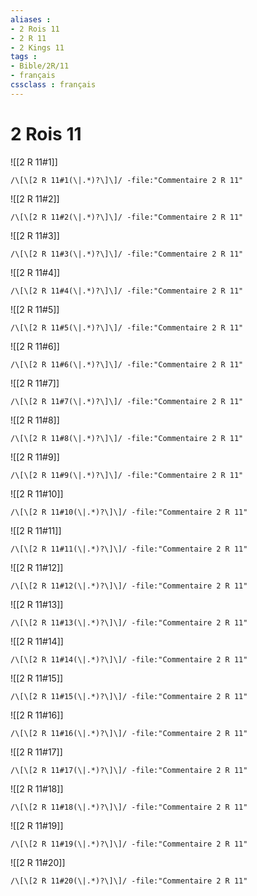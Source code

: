 ```yaml
---
aliases : 
- 2 Rois 11
- 2 R 11
- 2 Kings 11
tags : 
- Bible/2R/11
- français
cssclass : français
---
```


# 2 Rois 11

![[2 R 11#1]]

```query
/\[\[2 R 11#1(\|.*)?\]\]/ -file:"Commentaire 2 R 11"
```

![[2 R 11#2]]

```query
/\[\[2 R 11#2(\|.*)?\]\]/ -file:"Commentaire 2 R 11"
```

![[2 R 11#3]]

```query
/\[\[2 R 11#3(\|.*)?\]\]/ -file:"Commentaire 2 R 11"
```

![[2 R 11#4]]

```query
/\[\[2 R 11#4(\|.*)?\]\]/ -file:"Commentaire 2 R 11"
```

![[2 R 11#5]]

```query
/\[\[2 R 11#5(\|.*)?\]\]/ -file:"Commentaire 2 R 11"
```

![[2 R 11#6]]

```query
/\[\[2 R 11#6(\|.*)?\]\]/ -file:"Commentaire 2 R 11"
```

![[2 R 11#7]]

```query
/\[\[2 R 11#7(\|.*)?\]\]/ -file:"Commentaire 2 R 11"
```

![[2 R 11#8]]

```query
/\[\[2 R 11#8(\|.*)?\]\]/ -file:"Commentaire 2 R 11"
```

![[2 R 11#9]]

```query
/\[\[2 R 11#9(\|.*)?\]\]/ -file:"Commentaire 2 R 11"
```

![[2 R 11#10]]

```query
/\[\[2 R 11#10(\|.*)?\]\]/ -file:"Commentaire 2 R 11"
```

![[2 R 11#11]]

```query
/\[\[2 R 11#11(\|.*)?\]\]/ -file:"Commentaire 2 R 11"
```

![[2 R 11#12]]

```query
/\[\[2 R 11#12(\|.*)?\]\]/ -file:"Commentaire 2 R 11"
```

![[2 R 11#13]]

```query
/\[\[2 R 11#13(\|.*)?\]\]/ -file:"Commentaire 2 R 11"
```

![[2 R 11#14]]

```query
/\[\[2 R 11#14(\|.*)?\]\]/ -file:"Commentaire 2 R 11"
```

![[2 R 11#15]]

```query
/\[\[2 R 11#15(\|.*)?\]\]/ -file:"Commentaire 2 R 11"
```

![[2 R 11#16]]

```query
/\[\[2 R 11#16(\|.*)?\]\]/ -file:"Commentaire 2 R 11"
```

![[2 R 11#17]]

```query
/\[\[2 R 11#17(\|.*)?\]\]/ -file:"Commentaire 2 R 11"
```

![[2 R 11#18]]

```query
/\[\[2 R 11#18(\|.*)?\]\]/ -file:"Commentaire 2 R 11"
```

![[2 R 11#19]]

```query
/\[\[2 R 11#19(\|.*)?\]\]/ -file:"Commentaire 2 R 11"
```

![[2 R 11#20]]

```query
/\[\[2 R 11#20(\|.*)?\]\]/ -file:"Commentaire 2 R 11"
```

